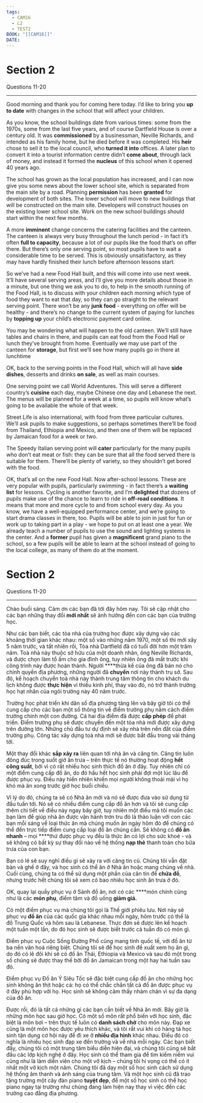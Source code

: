 ```yaml
---
tags:
  - CAM16
  - L2
  - TEST2
BOOK: "[[CAM16]]"
DATE:
---
```


# **Section 2**

Questions 11-20

---

Good morning and thank you for coming here today. I’d like to bring you **up to date** with changes in the school that will affect your children.

As you know, the school buildings date from various times: some from the 1970s, some from the last five years, and of course Dartfield House is over a century old. It was **commissioned** by a businessman, Neville Richards, and intended as his family home, but he died before it was completed. His **heir** chose to sell it to the local council, who **turned it into** offices. A later plan to convert it into a tourist information centre didn’t **come about**, through lack of money, and instead it formed the **nucleus** of this school when it opened 40 years ago.

The school has grown as the local population has increased, and I can now give you some news about the lower school site, which is separated from the main site by a road. Planning **permission** has been **granted** for development of both sites. The lower school will move to new buildings that will be constructed on the main site. Developers will construct houses on the existing lower school site. Work on the new school buildings should start within the next few months.

A more **imminent** change concerns the catering facilities and the canteen. The canteen is always very busy throughout the lunch period - in fact it’s often **full to capacity**, because a lot of our pupils like the food that’s on offer there. But there’s only one serving point, so most pupils have to wait a considerable time to be served. This is obviously unsatisfactory, as they may have hardly finished their lunch before afternoon lessons start.

So we’ve had a new Food Hall built, and this will come into use next week. It’ll have several serving areas, and I’ll give you more details about those in a minute, but one thing we ask you to do, to help in the smooth running of the Food Hall, is to discuss with your children each morning which type of food they want to eat that day, so they can go straight to the relevant serving point. There won’t be any **junk food** - everything on offer will be healthy - and there’s no change to the current system of paying for lunches by **topping up** your child’s electronic payment card online.

You may be wondering what will happen to the old canteen. We’ll still have tables and chairs in there, and pupils can eat food from the Food Hall or lunch they’ve brought from home. Eventually we may use part of the canteen for **storage**, but first we’ll see how many pupils go in there at lunchtime

OK, back to the serving points in the Food Hall, which will all have **side dishes**, desserts and drinks **on sale**, as well as main courses.

One serving point we call World Adventures. This will serve a different country’s **cuisine** each day, maybe Chinese one day and Lebanese the next. The menus will be planned for a week at a time, so pupils will know what’s going to be available the whole of that week.

Street Life is also international, with food from three particular cultures. We’ll ask pupils to make suggestions, so perhaps sometimes there’ll be food from Thailand, Ethiopia and Mexico, and then one of them will be replaced by Jamaican food for a week or two.

The Speedy Italian serving point will **cater** particularly for the many pupils who don’t eat meat or fish: they can be sure that all the food served there is suitable for them. There’ll be plenty of variety, so they shouldn’t get bored with the food.

OK, that’s all on the new Food Hall. Now after-school lessons. These are very popular with pupils, particularly swimming - in fact there’s a **waiting list** for lessons. Cycling is another favorite, and I’m **delighted** that dozens of pupils make use of the chance to learn to ride in **off-road conditions**. It means that more and more cycle to and from school every day. As you know, we have a well-equipped performance center, and we’re going to start drama classes in there, too. Pupils will be able to join in just for fun or work up to taking part in a play - we hope to put on at least one a year. We already teach a number of pupils to use the sound and lighting systems in the center. And a **former** pupil has given a **magnificent** grand piano to the school, so a few pupils will be able to learn at the school instead of going to the local college, as many of them do at the moment.

# **Section 2**

Questions 11-20

---

Chào buổi sáng. Cảm ơn các bạn đã tới đây hôm nay. Tôi sẽ cập nhật cho các bạn những thay đổi **mới nhất** sẽ ảnh hưởng đến con các bạn của trường học.

Như các bạn biết, các tòa nhà của trường học được xây dựng vào các khoảng thời gian khác nhau: một số vào những năm 1970, một số thì mới xây 5 năm trước, và tất nhiên rồi, Tòa nhà Dartfield đã có tuổi đời hơn một trăm năm. Toà nhà này thuộc sở hữu của một doanh nhân, ông Neville Richards, và được chọn làm tổ ấm cho gia đình ông, tuy nhiên ông đã mất trước khi công trình này được hoàn thành. Người ****thừa kế của ông đã bán nó cho chính quyền địa phương, những người đã **chuyển** nơi này thành trụ sở. Sau đó, kế hoạch chuyển toà nhà này thành trung tâm thông tin cho khách du lịch không được **thực hiện** vì thiếu kinh phí, thay vào đó, nó trở thành trường học hạt nhân của ngôi trường này 40 năm trước.

Trường học phát triển khi dân số địa phương tăng lên và bây giờ tôi có thể cung cấp cho các bạn một số thông tin về điểm trường phụ nằm cách điểm trường chính một con đường. Cả hai địa điểm đã được **cấp phép** để phát triển. Điểm trường phụ sẽ được chuyển đến một tòa nhà mới được xây dựng trên đường lớn. Những chủ đầu tư dự định sẽ xây nhà trên nền đất của điểm trường phụ. Công tác xây dựng toà nhà mới sẽ được bắt đầu trong vài tháng tới.

Một thay đổi khác **sắp xảy ra** liên quan tới nhà ăn và căng tin. Căng tin luôn đông đúc trong suốt giờ ăn trưa – trên thực tế nó thường hoạt động **hết công suất**, bởi vì có rất nhiều học sinh thích đồ ăn ở đây. Tuy nhiên chỉ có một điểm cung cấp đồ ăn, do đó hầu hết học sinh phải đợi một lúc lâu để được phục vụ. Điều này hiển nhiên khiến mọi người không thoải mái vì họ khó mà ăn xong trước giờ học buổi chiều.

Vì lý do đó, chúng ta sẽ có Nhà ăn mới và nó sẽ được đưa vào sử dụng từ đầu tuần tới. Nó sẽ có nhiều điểm cung cấp đồ ăn hơn và tôi sẽ cung cấp thêm chi tiết về điều này ngay bây giờ, tuy nhiên một điều mà tôi muốn các bạn làm để giúp nhà ăn được vận hành trơn tru đó là thảo luận với con các bạn mỗi sáng về loại thức ăn mà chúng muốn ăn ngày hôm đó để chúng có thể đến trực tiếp điểm cung cấp loại đồ ăn chúng cần. Sẽ không có **đồ ăn nhanh** – mọi ****thứ được phục vụ đều là thức ăn có lợi cho sức khoẻ - và sẽ không có bất kỳ sự thay đổi nào về hệ thống **nạp thẻ** thanh toán cho bữa trưa của con bạn.

Bạn có lẽ sẽ suy nghĩ điều gì sẽ xảy ra với căng tin cũ. Chúng tôi vẫn đặt bàn và ghế ở đây, và học sinh có thể ăn ở Nhà ăn hoặc mang chúng về nhà. Cuối cùng, chúng ta có thể sử dụng một phần của căn tin để **chứa đồ**, nhưng trước hết chúng tôi sẽ xem có bao nhiêu học sinh ăn trưa ở đó.

OK, quay lại quầy phục vụ ở Sảnh đồ ăn, nơi có các ****món chính cũng như là các **món phụ**, điểm tâm và đồ uống **giảm giá.**

Có một điểm phục vụ mà chúng tôi gọi là Thế giới phiêu lưu. Nơi này sẽ phục vụ **đồ ăn** của các quốc gia khác nhau mỗi ngày, hôm trước có thể là đồ Trung Quốc và hôm sau là Lebanese. Thực đơn sẽ được lên kế hoạch một tuần một lần, do đó học sinh sẽ được biết trước cả tuần đó có món gì.

Điểm phục vụ Cuộc Sống Đường Phố cũng mang tính quốc tế, với đồ ăn từ ba nền văn hoá riêng biệt. Chúng tôi sẽ để học sinh đề xuất xem họ ăn gì, do đó có lẽ đôi khi sẽ có đồ ăn Thái, Ethiopia và Mexico và sau đó một trong số chúng sẽ được thay thế bởi đồ ăn Jamaican trong một hay hai tuần sau đó.

Điểm phục vụ Đồ ăn Ý Siêu Tốc sẽ đặc biệt cung cấp đồ ăn cho những học sinh không ăn thịt hoặc cá: họ có thể chắc chắn tất cả đồ ăn được phục vụ ở đây phù hợp với họ. Học sinh sẽ không cảm thấy nhàm chán vì sự đa dạng của đồ ăn.

Được rồi, đó là tất cả những gì các bạn cần biết về Nhà ăn mới. Bây giờ là những môn học sau giờ học. Có một số môn rất phổ biến với học sinh, đặc biệt là môn bơi – trên thực tế luôn có **danh sách chờ** cho môn này. Đạp xe cũng là một môn học được yêu thích khác, và tôi rất vui khi có hàng tá học sinh tận dụng cơ hội này để đi xe ở **nhiều địa hình** khác nhau. Điều đó có nghĩa là nhiều học sinh đạp xe đến trường và về nhà mỗi ngày. Các bạn biết đấy, chúng tôi có một trung tâm biểu diễn hiện đại, và chúng tôi cũng sẽ bắt đầu các lớp kịch nghệ ở đây. Học sinh có thể tham gia để tìm kiếm niềm vui cũng như là làm diễn viên cho một vở kịch – chúng tôi hi vọng có thể có ít nhất một vở kịch một năm. Chúng tôi đã dạy một số học sinh cách sử dụng hệ thống âm thanh và ánh sáng của trung tâm. Và một học sinh cũ đã trao tặng trường một cây đàn piano **tuyệt đẹp**, để một số học sinh có thể học piano ngay tại trường như chúng đang làm hiện nay thay vì việc đến các trường cao đẳng địa phương.